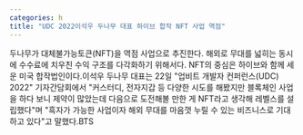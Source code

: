 ```yaml
---
categories: h
title: "UDC 2022이석우 두나무 대표 하이브 합작 NFT 사업 역점"
---
```

두나무가 대체불가능토큰(NFT)을 역점 사업으로 추진한다. 해외로 무대를 넓히는 동시에 수수료에 치우친 수익 구조를 다각화하기 위해서다. NFT의 중심은 하이브와 함께 세운 미국 합작법인이다.이석우 두나무 대표는 22일 "업비트 개발자 컨퍼런스(UDC) 2022" 기자간담회에서 "커스터디, 전자지갑 등 다양한 시도를 해봤지만 블록체인 사업을 하다 보니 제약이 많았는데 다음으로 도전해볼 만한 게 NFT라고 생각해 레벨스를 설립했다"며 "흑자가 가능한 사업이자 해외 무대를 마음껏 누릴 수 있는 비즈니스로 기대하고 있다"고 말했다.BTS